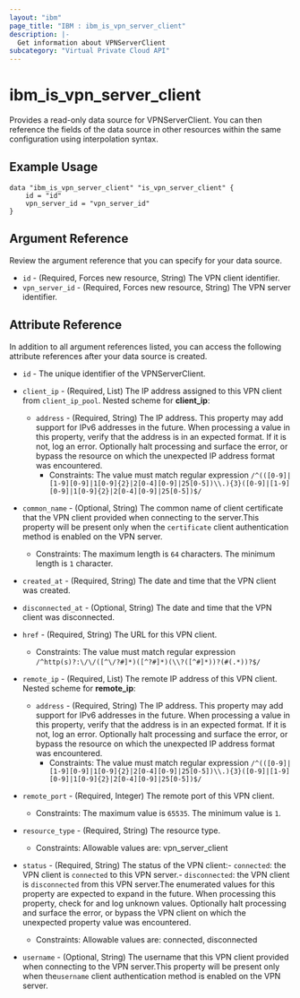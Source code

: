 ```yaml
---
layout: "ibm"
page_title: "IBM : ibm_is_vpn_server_client"
description: |-
  Get information about VPNServerClient
subcategory: "Virtual Private Cloud API"
---
```


# ibm_is_vpn_server_client

Provides a read-only data source for VPNServerClient. You can then reference the fields of the data source in other resources within the same configuration using interpolation syntax.

## Example Usage

```hcl
data "ibm_is_vpn_server_client" "is_vpn_server_client" {
	id = "id"
	vpn_server_id = "vpn_server_id"
}
```

## Argument Reference

Review the argument reference that you can specify for your data source.

* `id` - (Required, Forces new resource, String) The VPN client identifier.
* `vpn_server_id` - (Required, Forces new resource, String) The VPN server identifier.

## Attribute Reference

In addition to all argument references listed, you can access the following attribute references after your data source is created.

* `id` - The unique identifier of the VPNServerClient.
* `client_ip` - (Required, List) The IP address assigned to this VPN client from `client_ip_pool`.
Nested scheme for **client_ip**:
	* `address` - (Required, String) The IP address. This property may add support for IPv6 addresses in the future. When processing a value in this property, verify that the address is in an expected format. If it is not, log an error. Optionally halt processing and surface the error, or bypass the resource on which the unexpected IP address format was encountered.
	  * Constraints: The value must match regular expression `/^(([0-9]|[1-9][0-9]|1[0-9]{2}|2[0-4][0-9]|25[0-5])\\.){3}([0-9]|[1-9][0-9]|1[0-9]{2}|2[0-4][0-9]|25[0-5])$/`

* `common_name` - (Optional, String) The common name of client certificate that the VPN client provided when connecting to the server.This property will be present only when the `certificate` client authentication method is enabled on the VPN server.
  * Constraints: The maximum length is `64` characters. The minimum length is `1` character.

* `created_at` - (Required, String) The date and time that the VPN client was created.

* `disconnected_at` - (Optional, String) The date and time that the VPN client was disconnected.

* `href` - (Required, String) The URL for this VPN client.
  * Constraints: The value must match regular expression `/^http(s)?:\/\/([^\/?#]*)([^?#]*)(\\?([^#]*))?(#(.*))?$/`

* `remote_ip` - (Required, List) The remote IP address of this VPN client.
Nested scheme for **remote_ip**:
	* `address` - (Required, String) The IP address. This property may add support for IPv6 addresses in the future. When processing a value in this property, verify that the address is in an expected format. If it is not, log an error. Optionally halt processing and surface the error, or bypass the resource on which the unexpected IP address format was encountered.
	  * Constraints: The value must match regular expression `/^(([0-9]|[1-9][0-9]|1[0-9]{2}|2[0-4][0-9]|25[0-5])\\.){3}([0-9]|[1-9][0-9]|1[0-9]{2}|2[0-4][0-9]|25[0-5])$/`

* `remote_port` - (Required, Integer) The remote port of this VPN client.
  * Constraints: The maximum value is `65535`. The minimum value is `1`.

* `resource_type` - (Required, String) The resource type.
  * Constraints: Allowable values are: vpn_server_client

* `status` - (Required, String) The status of the VPN client:- `connected`: the VPN client is `connected` to this VPN server.- `disconnected`: the VPN client is `disconnected` from this VPN server.The enumerated values for this property are expected to expand in the future. When processing this property, check for and log unknown values. Optionally halt processing and surface the error, or bypass the VPN client on which the unexpected property value was encountered.
  * Constraints: Allowable values are: connected, disconnected

* `username` - (Optional, String) The username that this VPN client provided when connecting to the VPN server.This property will be present only when  the`username` client authentication method is enabled on the VPN server.

